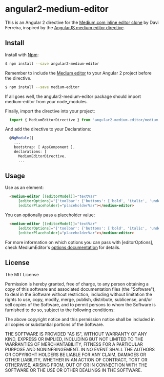 # angular2-medium-editor
This is an Angular 2 directive for the [Medium.com inline editor clone](https://github.com/yabwe/medium-editor) by Davi Ferreira, inspired by the [AngularJS medium editor directive](https://github.com/thijsw/angular-medium-editor).

## Install

Install with [Npm](https://www.npmjs.com/):
```sh
$ npm install --save angular2-medium-editor
```

Remember to include the [Medium editor](https://github.com/yabwe/medium-editor) to your Angular 2 project before the directive.

```bash
$ npm install --save medium-editor
```

If all goes well, the angular2-medium-editor package should import medium-editor from your node_modules.

Finally, import the directive into your project:
```typescript
  import { MediumEditorDirective } from 'angular2-medium-editor/medium-editor.directive.ts';
```

And add the directive to your Declarations:
```typescript
  @NgModule({
    ...
    bootstrap: [ AppComponent ],
    declarations: [
      MediumEditorDirective,
      ...
```


## Usage

Use as an element:
```html
  <medium-editor [(editorModel)]="textVar"
      [editorOptions]="{'toolbar': {'buttons': ['bold', 'italic', 'underline', 'h1', 'h2', 'h3']}}" 
      [editorPlaceholder]="placeholderVar"></medium-editor>
```

You can optionally pass a placeholder value:
```html
  <medium-editor [(editorModel)]="textVar"
      [editorOptions]="{'toolbar': {'buttons': ['bold', 'italic', 'underline', 'h1', 'h2', 'h3']}}" 
      [editorPlaceholder]="placeholderVar"></medium-editor>
```

For more information on which options you can pass with [editorOptions], check MediumEditor's [options documentation](https://github.com/yabwe/medium-editor#mediumeditor-options) for details.

## License
The MIT License

Permission is hereby granted, free of charge, to any person obtaining a copy of this software and associated documentation files (the "Software"), to deal in the Software without restriction, including without limitation the rights to use, copy, modify, merge, publish, distribute, sublicense, and/or sell copies of the Software, and to permit persons to whom the Software is furnished to do so, subject to the following conditions:

The above copyright notice and this permission notice shall be included in all copies or substantial portions of the Software.

THE SOFTWARE IS PROVIDED "AS IS", WITHOUT WARRANTY OF ANY KIND, EXPRESS OR IMPLIED, INCLUDING BUT NOT LIMITED TO THE WARRANTIES OF MERCHANTABILITY, FITNESS FOR A PARTICULAR PURPOSE AND NONINFRINGEMENT. IN NO EVENT SHALL THE AUTHORS OR COPYRIGHT HOLDERS BE LIABLE FOR ANY CLAIM, DAMAGES OR OTHER LIABILITY, WHETHER IN AN ACTION OF CONTRACT, TORT OR OTHERWISE, ARISING FROM, OUT OF OR IN CONNECTION WITH THE SOFTWARE OR THE USE OR OTHER DEALINGS IN THE SOFTWARE.
